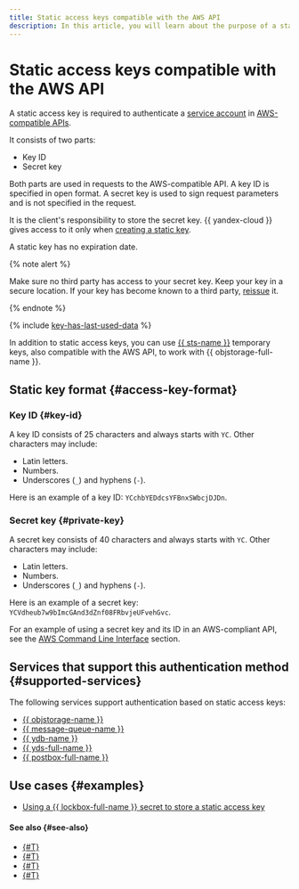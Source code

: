 ```yaml
---
title: Static access keys compatible with the AWS API
description: In this article, you will learn about the purpose of a static access key, its format, and about the services supporting this authentication method.
---
```


# Static access keys compatible with the AWS API


A static access key is required to authenticate a [service account](../users/service-accounts.md) in [AWS-compatible APIs](#supported-services).

It consists of two parts:

* Key ID
* Secret key

Both parts are used in requests to the AWS-compatible API. A key ID is specified in open format. A secret key is used to sign request parameters and is not specified in the request.

It is the client's responsibility to store the secret key. {{ yandex-cloud }} gives access to it only when [creating a static key](../../operations/authentication/manage-access-keys.md#create-access-key).

A static key has no expiration date.

{% note alert %}

Make sure no third party has access to your secret key. Keep your key in a secure location. If your key has become known to a third party, [reissue](../../operations/compromised-credentials.md#access-key-reissue) it.

{% endnote %}

{% include [key-has-last-used-data](../../../_includes/iam/key-has-last-used-data.md) %}

In addition to static access keys, you can use [{{ sts-name }}](sts.md) temporary keys, also compatible with the AWS API, to work with {{ objstorage-full-name }}.

## Static key format {#access-key-format}

### Key ID {#key-id}

A key ID consists of 25 characters and always starts with `YC`. Other characters may include:

* Latin letters.
* Numbers.
* Underscores (`_`) and hyphens (`-`).

Here is an example of a key ID: `YCchbYEDdcsYFBnxSWbcjDJDn`.

### Secret key {#private-key}

A secret key consists of 40 characters and always starts with `YC`. Other characters may include:

* Latin letters.
* Numbers.
* Underscores (`_`) and hyphens (`-`).

Here is an example of a secret key: `YCVdheub7w9bImcGAnd3dZnf08FRbvjeUFvehGvc`.

For an example of using a secret key and its ID in an AWS-compliant API, see the [AWS Command Line Interface](../../../storage/tools/aws-cli.md#config-files) section.

## Services that support this authentication method {#supported-services}

The following services support authentication based on static access keys:

* [{{ objstorage-name }}](../../../storage/s3/index.md)
* [{{ message-queue-name }}](../../../message-queue/api-ref/index.md)
* [{{ ydb-name }}](../../../ydb/docapi/tools/aws-setup.md)
* [{{ yds-full-name }}](../../../data-streams/index.yaml)
* [{{ postbox-full-name }}](../../../postbox/aws-compatible-api/index.md)

## Use cases {#examples}

* [Using a {{ lockbox-full-name }} secret to store a static access key](../../tutorials/static-key-in-lockbox/index.md)

#### See also {#see-also}

* [{#T}](../../operations/authentication/manage-access-keys.md#create-access-key)
* [{#T}](./index.md)
* [{#T}](./sts.md)
* [{#T}](../../tutorials/static-key-in-lockbox/index.md)
